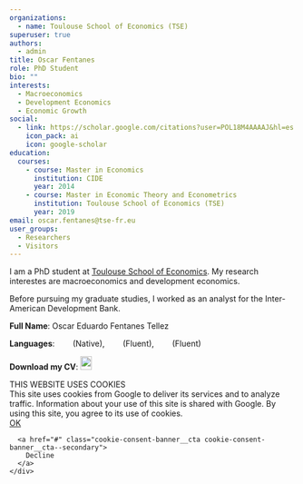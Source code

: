 ```yaml
---
organizations:
  - name: Toulouse School of Economics (TSE)
superuser: true
authors:
  - admin
title: Oscar Fentanes
role: PhD Student
bio: ""
interests:
  - Macroeconomics
  - Development Economics
  - Economic Growth
social:
  - link: https://scholar.google.com/citations?user=POL18M4AAAAJ&hl=es
    icon_pack: ai
    icon: google-scholar
education:
  courses:
    - course: Master in Economics
      institution: CIDE
      year: 2014
    - course: Master in Economic Theory and Econometrics
      institution: Toulouse School of Economics (TSE)
      year: 2019
email: oscar.fentanes@tse-fr.eu
user_groups:
  - Researchers
  - Visitors
---
```


<p> I am a PhD student at <a href="https://www.tse-fr.eu/people/oscar-fentanes">Toulouse School of Economics</a>. My research interestes are macroeconomics and development economics.</p>

<p> Before pursuing my graduate studies, I worked as an analyst for the Inter-American Development Bank.</p>

<p> <b>Full Name</b>: Oscar Eduardo Fentanes Tellez <img style='display:inline;' src='https://upload.wikimedia.org/wikipedia/commons/f/fc/Flag_of_Mexico.svg' width="24" height="12" /> </p>

<p> <b>Languages</b>: <img style='display:inline;' src='https://upload.wikimedia.org/wikipedia/commons/9/9a/Flag_of_Spain.svg' width="24" height="12" /> (Native), <img style='display:inline;' src='https://upload.wikimedia.org/wikipedia/en/c/c3/Flag_of_France.svg' width="24" height="12" /> (Fluent), <img style='display:inline;' src='https://upload.wikimedia.org/wikipedia/en/a/ae/Flag_of_the_United_Kingdom.svg' width="24" height="14" /> (Fluent) </p>

<p> <b>Download my CV</b>: 
<a href="/authors/Oscar_Fentanes_CV.pdf"> <img style='display:inline;' src='https://upload.wikimedia.org/wikipedia/commons/8/87/PDF_file_icon.svg' width="20" height="24"/>  </a> </p>

<div class="cookie-consent-banner">
  <div class="cookie-consent-banner__inner">
    <div class="cookie-consent-banner__copy">
      <div class="cookie-consent-banner__header">THIS WEBSITE USES COOKIES</div>
      <div class="cookie-consent-banner__description">This site uses cookies from Google to deliver its services and to analyze traffic. Information about your use of this site is shared with Google. By using this site, you agree to its use of cookies.</div>
    </div>
    <div class="cookie-consent-banner__actions">
      <a href="#" class="cookie-consent-banner__cta">
        OK
      </a>
      
      <a href="#" class="cookie-consent-banner__cta cookie-consent-banner__cta--secondary">
        Decline
      </a>
    </div>
  </div>
</div>

